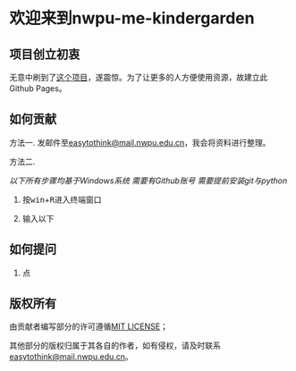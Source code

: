 # 欢迎来到nwpu-me-kindergarden

## 项目创立初衷
无意中刷到了[这个项目](https://github.com/LecterChu/nwpu-cram)，遂震惊。为了让更多的人方便使用资源，故建立此Github Pages。

## 如何贡献

方法一. 发邮件至<easytothink@mail.nwpu.edu.cn>，我会将资料进行整理。

方法二. 

*以下所有步骤均基于Windows系统*
*需要有Github账号*
*需要提前安装git与python*

1. 按<kbd>win</kbd>+<kbd>R</kbd>进入终端窗口

2. 输入以下

## 如何提问

1. 点

## 版权所有

由贡献者编写部分的许可遵循[MIT LICENSE](LICENSE)；

其他部分的版权归属于其各自的作者，如有侵权，请及时联系<easytothink@mail.nwpu.edu.cn>。

